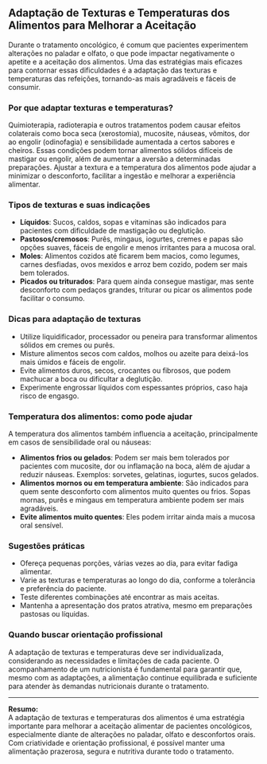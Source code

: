 
## Adaptação de Texturas e Temperaturas dos Alimentos para Melhorar a Aceitação

Durante o tratamento oncológico, é comum que pacientes experimentem alterações no paladar e olfato, o que pode impactar negativamente o apetite e a aceitação dos alimentos. Uma das estratégias mais eficazes para contornar essas dificuldades é a adaptação das texturas e temperaturas das refeições, tornando-as mais agradáveis e fáceis de consumir.

### Por que adaptar texturas e temperaturas?

Quimioterapia, radioterapia e outros tratamentos podem causar efeitos colaterais como boca seca (xerostomia), mucosite, náuseas, vômitos, dor ao engolir (odinofagia) e sensibilidade aumentada a certos sabores e cheiros. Essas condições podem tornar alimentos sólidos difíceis de mastigar ou engolir, além de aumentar a aversão a determinadas preparações. Ajustar a textura e a temperatura dos alimentos pode ajudar a minimizar o desconforto, facilitar a ingestão e melhorar a experiência alimentar.

### Tipos de texturas e suas indicações

- **Líquidos**: Sucos, caldos, sopas e vitaminas são indicados para pacientes com dificuldade de mastigação ou deglutição.
- **Pastosos/cremosos**: Purês, mingaus, iogurtes, cremes e papas são opções suaves, fáceis de engolir e menos irritantes para a mucosa oral.
- **Moles**: Alimentos cozidos até ficarem bem macios, como legumes, carnes desfiadas, ovos mexidos e arroz bem cozido, podem ser mais bem tolerados.
- **Picados ou triturados**: Para quem ainda consegue mastigar, mas sente desconforto com pedaços grandes, triturar ou picar os alimentos pode facilitar o consumo.

### Dicas para adaptação de texturas

- Utilize liquidificador, processador ou peneira para transformar alimentos sólidos em cremes ou purês.
- Misture alimentos secos com caldos, molhos ou azeite para deixá-los mais úmidos e fáceis de engolir.
- Evite alimentos duros, secos, crocantes ou fibrosos, que podem machucar a boca ou dificultar a deglutição.
- Experimente engrossar líquidos com espessantes próprios, caso haja risco de engasgo.

### Temperatura dos alimentos: como pode ajudar

A temperatura dos alimentos também influencia a aceitação, principalmente em casos de sensibilidade oral ou náuseas:

- **Alimentos frios ou gelados**: Podem ser mais bem tolerados por pacientes com mucosite, dor ou inflamação na boca, além de ajudar a reduzir náuseas. Exemplos: sorvetes, gelatinas, iogurtes, sucos gelados.
- **Alimentos mornos ou em temperatura ambiente**: São indicados para quem sente desconforto com alimentos muito quentes ou frios. Sopas mornas, purês e mingaus em temperatura ambiente podem ser mais agradáveis.
- **Evite alimentos muito quentes**: Eles podem irritar ainda mais a mucosa oral sensível.

### Sugestões práticas

- Ofereça pequenas porções, várias vezes ao dia, para evitar fadiga alimentar.
- Varie as texturas e temperaturas ao longo do dia, conforme a tolerância e preferência do paciente.
- Teste diferentes combinações até encontrar as mais aceitas.
- Mantenha a apresentação dos pratos atrativa, mesmo em preparações pastosas ou líquidas.

### Quando buscar orientação profissional

A adaptação de texturas e temperaturas deve ser individualizada, considerando as necessidades e limitações de cada paciente. O acompanhamento de um nutricionista é fundamental para garantir que, mesmo com as adaptações, a alimentação continue equilibrada e suficiente para atender às demandas nutricionais durante o tratamento.

---

**Resumo:**  
A adaptação de texturas e temperaturas dos alimentos é uma estratégia importante para melhorar a aceitação alimentar de pacientes oncológicos, especialmente diante de alterações no paladar, olfato e desconfortos orais. Com criatividade e orientação profissional, é possível manter uma alimentação prazerosa, segura e nutritiva durante todo o tratamento.
```
